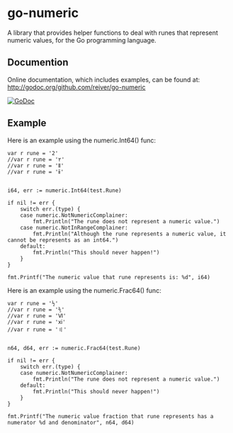 # go-numeric

A library that provides helper functions to deal with runes that represent numeric values, for the Go programming language.


## Documention

Online documentation, which includes examples, can be found at: http://godoc.org/github.com/reiver/go-numeric

[![GoDoc](https://godoc.org/github.com/reiver/go-numeric?status.svg)](https://godoc.org/github.com/reiver/go-numeric)


## Example

Here is an example using the numeric.Int64() func:

```
var r rune = '2'
//var r rune = '۲'
//var r rune = 'Ⅱ'
//var r rune = 'ⅱ'


i64, err := numeric.Int64(test.Rune)

if nil != err {
	switch err.(type) {
	case numeric.NotNumericComplainer:
		fmt.Println("The rune does not represent a numeric value.")
	case numeric.NotInRangeComplainer:
		fmt.Println("Although the rune represents a numeric value, it cannot be represents as an int64.")
	default:
		fmt.Println("This should never happen!")
	}
}

fmt.Printf("The numeric value that rune represents is: %d", i64)
```
Here is an example using the numeric.Frac64() func:

```
var r rune = '½'
//var r rune = '⅗'
//var r rune = 'Ⅵ'
//var r rune = 'ⅺ'
//var r rune = '〢'


n64, d64, err := numeric.Frac64(test.Rune)

if nil != err {
	switch err.(type) {
	case numeric.NotNumericComplainer:
		fmt.Println("The rune does not represent a numeric value.")
	default:
		fmt.Println("This should never happen!")
	}
}

fmt.Printf("The numeric value fraction that rune represents has a numerator %d and denominator", n64, d64)
```
